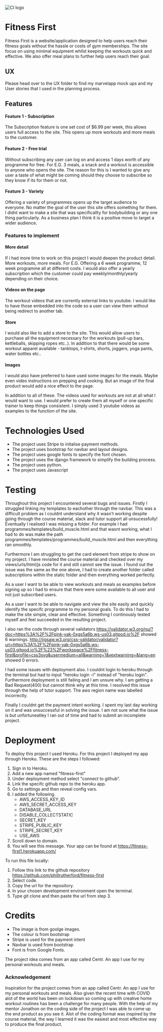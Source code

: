 ![CI logo](https://codeinstitute.s3.amazonaws.com/fullstack/ci_logo_small.png)

# Fitness First

Fitness First is a website/application designed to help users reach their fitness goals without the hassle or costs of gym memberships. 
The site focus on using minimal equipment whilst keeping the workouts quick and effective. We also offer meal plans to further help users reach their goal.

## UX

Please head over to the UX folder to find my marvelapp mock ups and my User stories that I used in the planning process.

## Features

#### Feature 1 - Subscription
The Subscription feature is one set cost of $6.99 per week, this allows users full access to the site. This opens up more workouts and more meals to the customer.

#### Feature 2 - Free trial 
Without subscribing any user can log on and access 1 days worth of any programme for free. For E.G. 3 meals, a snack and a workout is accessible to anyone who opens the site. 
The reason for this is I wanted to give any user a taste of what might be coming should they choose to subscribe so they know if its for them or not.

#### Feature 3 - Variety
Offering a variety of programmes opens up the target audience to everyone. No matter the goal of the user this site offers something for them. I didnt want to make a site that
was specificallty for bodybuilding or any one thing particularly. As a business plan I think it is a positive move to target a wider audience.

### Features to implement

#### More detail
If i had more time to work on this project I would deepen the product detail. More workouts, more meals. For E.G. Offering a 6 week programme, 12 week programme all at different costs.
I would also offer a yearly subscription which the customer could pay weekly/monthly/yearly depending on their choice. 

#### Videos on the page 
The workout videos that are currently external links to youtube. I would like to have those embedded into the code so a user can view them without being redirect to another tab.

#### Store 
I would also like to add a store to the site. This would allow users to purchase all the equipment necessary for the workouts (pull-up bars, kettleballs, skipping ropes etc..).
In addition to that there would be some workout apparel available - tanktops, t-shirts, shorts, joggers, yoga pants, water bottles etc..


#### Images
I would also have preferred to have used some images for the meals. Maybe even video instructions on prepping and cooking. But an image of the final product would add a nice effect to 
the page. 

In addition to all of these. The videos used for workouts are not at all what I would want to use. I would prefer to create them all myself or one specific trainer to keep things consistent.
I simply used 3 youtube videos as examples to the function of the site.

# Technologies Used

- The project uses Stripe to initalise payment methods.
- The project uses bootstrap for navbar and layout designs.
- The project uses google fonts to specify the font chosen.
- The project uses the django framework to simplify the building process.
- The project uses python.
- The project uses Javascript

# Testing

Throughout this project I encountered several bugs and issues. Firstly I struggled linking my templates to eachother through the navbar. This was a difficult problem as I couldnt understand why it wasn't 
working despite going through the course material, slack and tutor support all unsucessfully! Eventually I realised I was missing a folder. For example I had programmes/templates/build_muscle.html and that
wasnt working, what I had to do was make the path programmes/templates/programmes/build_muscle.html and then everything ran smoothly. 

Furthermore I am struggling to get the card element from stripe to show on my project. I have revisited the course material and checked over my views/urls/html/js code for it and still cannot see the issue. 
I found out the issue was the same as the one above, I had to create another folder called subscriptions within the static folder and then everything worked perfectly. 

As a user I want to be able to view workouts and meals as examples before signing up so I had to ensure that there were some available to all user and not just subscribed users. 

As a user I want to be able to navigate and view the site easily and quickly identify the specifc programme to my personal goals. To do this I had to make the site simple, clear and effective. Something I continously 
tested myself and feel succeeded in the resulting project.

I also ran the code through several validators https://validator.w3.org/nu/?doc=https%3A%2F%2Fpink-yak-0xgs5a6b.ws-us03.gitpod.io%2F showed 6 warnings.
http://jigsaw.w3.org/css-validator/validator?uri=https%3A%2F%2Fpink-yak-0xgs5a6b.ws-us03.gitpod.io%2F%23%2Fworkspace%2Ffitness-first&profile=css3svg&usermedium=all&warning=1&vextwarning=&lang=en showed 0 errors.

I had some issues with deployment also. I couldnt login to heroku through the terminal but had to input "heroku login -i" instead of "heroku login". 
Furthermore deployment is still failing and I am unsure why. I am getting a Bad Request(400) but cannot think why at this time. 
I resolved this issue through the help of tutor support. The aws region name was labelled incorrectly.

Finally I couldnt get the payment intent working. I spent my last day working on it and was unsuccessful in solving the issue. I am not sure what the issue is but unfortuneatley I ran out of time and had to submit an 
incomplete project.

# Deployment

To deploy this project I used Heroku. For this project I deployed my app through Heroku. These are the steps I followed: 
1. Sign in to Heroku. 
2. Add a new app named "fitness-first" 
3. Under deployment method select "connect to github". 
4. Link the specifc github repo to the heroku app. 
5. Go to settings and then reveal config vars. 
6. I added the following. 
    - AWS_ACCESS_KEY_ID
    - AWS_SECRET_ACCESS_KEY
    - DATABASE_URL
    - DISABLE_COLLECTSTATIC
    - SECRET_KEY
    - STRIPE_PUBLIC_KEY
    - STRIPE_SECRET_KEY
    - USE_AWS
7. Scroll down to domain. 
8. You will see this message. Your app can be found at https://fitness-first1.herokuapp.com/

To run this file locally: 
1. Follow this link to the github repository https://github.com/phillrutherford/fitness-first 
2. Select code. 
3. Copy the url for the repository. 
4. In your chosen development environment open the terminal. 
5. Type git clone and then paste the url from step 3.

# Credits

- The image is from goolge images.
- The colour is from bootstrap
- Stripe is used for the payment intent
- Navbar is used from bootstrap
- Font is from Google Fonts.

The project idea comes from an app called Centr. An app I use for my personal workouts and meals.

### Acknowledgement
Inspiration for the project comes from an app called Centr. An app I use for my personal workouts and meals. 
Also given the recent time with COVID alot of the world has been on lockdown so coming up with creative home workout routines has been a challenge for many people.
With the help of my mentor Jonathon on the coding side of the project I was able to come up the end product as you see it.
Alot of the coding format was inspired by the course material, the way I learned it was the easiest and most effective way to produce the final product.